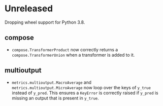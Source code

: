 # Unreleased

Dropping wheel support for Python 3.8.

## compose

- `compose.TransformerProduct` now correctly returns a `compose.TransformerUnion` when a transformer is added to it.

## multioutput

- `metrics.multioutput.MacroAverage` and `metrics.multioutput.MicroAverage` now loop over the keys of `y_true` instead of `y_pred`. This ensures a `KeyError` is correctly raised if `y_pred` is missing an output that is present in `y_true`.

